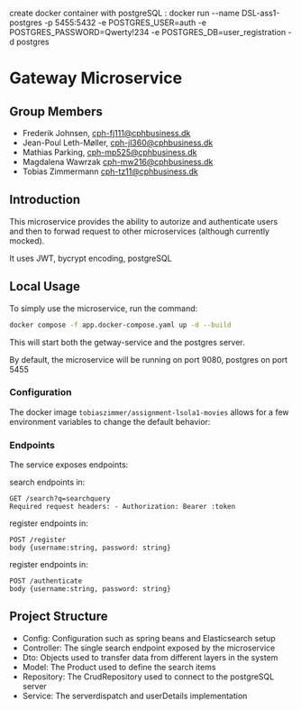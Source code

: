 create docker container with postgreSQL :
docker run     --name DSL-ass1-postgres    -p 5455:5432     -e POSTGRES_USER=auth    -e POSTGRES_PASSWORD=Qwerty!234     -e POSTGRES_DB=user_registration    -d     postgres

# Gateway Microservice

## Group Members

- Frederik Johnsen, cph-fj111@cphbusiness.dk
- Jean-Poul Leth-Møller, cph-jl360@cphbusiness.dk
- Mathias Parking, cph-mp525@cphbusiness.dk
- Magdalena Wawrzak cph-mw216@cphbusiness.dk
- Tobias Zimmermann cph-tz11@cphbusiness.dk

## Introduction

This microservice provides the ability to autorize and authenticate users and then to forwad request to other microservices (although currently mocked).

It uses JWT, bycrypt encoding, postgreSQL
## Local Usage

To simply use the microservice, run the command:

```bash
docker compose -f app.docker-compose.yaml up -d --build
```

This will start both the getway-service and the postgres server.

By default, the microservice will be running on port 9080, postgres on port 5455

### Configuration

The docker image `tobiaszimmer/assignment-lsola1-movies` allows for a few environment variables to change the default
behavior:


### Endpoints

The service exposes endpoints:

search endpoints in:

```http request
GET /search?q=searchquery
Required request headers: - Authorization: Bearer :token
```

register endpoints in:

```http request
POST /register
body {username:string, password: string}
```

register endpoints in:

```http request
POST /authenticate
body {username:string, password: string}
```

## Project Structure

- Config: Configuration such as spring beans and Elasticsearch setup
- Controller: The single search endpoint exposed by the microservice
- Dto: Objects used to transfer data from different layers in the system
- Model: The Product used to define the search items
- Repository: The CrudRepository used to connect to the postgreSQL server
- Service: The serverdispatch and userDetails implementation 

